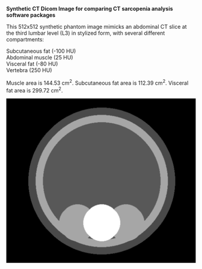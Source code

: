 **Synthetic CT Dicom Image for comparing CT sarcopenia analysis software packages** 

This 512x512 synthetic phantom image mimicks an abdominal CT slice at the third lumbar level (L3) in stylized form, with several different compartments: 

Subcutaneous fat (-100 HU)   
Abdominal muscle (25 HU)   
Visceral fat (-80 HU)    
Vertebra (250 HU)   


Muscle area is 144.53 cm<sup>2</sup>.
Subcutaneous fat area is 112.39 cm<sup>2</sup>.
Visceral fat area is 299.72 cm<sup>2</sup>.


![Preview](https://github.com/Sarcopenia/SarcopeniaTest/blob/main/preview.PNG)
